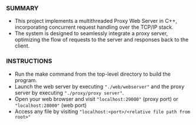 ### SUMMARY

- This project implements a multithreaded Proxy Web Server in C++, incorporating concurrent request handling over the TCP/IP stack.
- The system is designed to seamlessly integrate a proxy server, optimizing the flow of requests to the server and responses back to the client. 

### INSTRUCTIONS

- Run the make command from the top-level directory to build the program.
- Launch the web server by executing `"./web/webserver"` and the proxy server by executing `"./proxy/proxy server"`.
- Open your web browser and visit `"localhost:29000"` (proxy port) or `"localhost:28000"` (web port)
- Access any file by visiting `"localhost:<port>/<relative file path from root>"`

